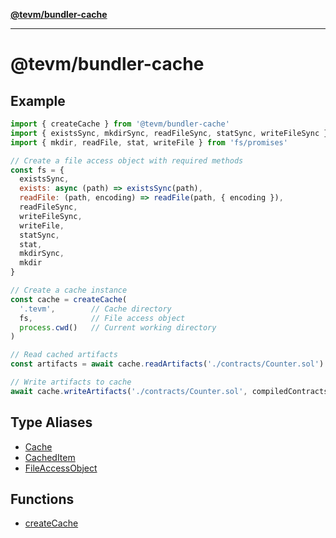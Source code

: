 [**@tevm/bundler-cache**](README.md)

***

# @tevm/bundler-cache

## Example

```javascript
import { createCache } from '@tevm/bundler-cache'
import { existsSync, mkdirSync, readFileSync, statSync, writeFileSync } from 'fs'
import { mkdir, readFile, stat, writeFile } from 'fs/promises'

// Create a file access object with required methods
const fs = {
  existsSync,
  exists: async (path) => existsSync(path),
  readFile: (path, encoding) => readFile(path, { encoding }),
  readFileSync,
  writeFileSync,
  writeFile,
  statSync,
  stat,
  mkdirSync,
  mkdir
}

// Create a cache instance
const cache = createCache(
  '.tevm',        // Cache directory
  fs,             // File access object
  process.cwd()   // Current working directory
)

// Read cached artifacts
const artifacts = await cache.readArtifacts('./contracts/Counter.sol')

// Write artifacts to cache
await cache.writeArtifacts('./contracts/Counter.sol', compiledContracts)
```

## Type Aliases

- [Cache](type-aliases/Cache.md)
- [CachedItem](type-aliases/CachedItem.md)
- [FileAccessObject](type-aliases/FileAccessObject.md)

## Functions

- [createCache](functions/createCache.md)
